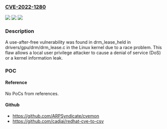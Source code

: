 ### [CVE-2022-1280](https://cve.mitre.org/cgi-bin/cvename.cgi?name=CVE-2022-1280)
![](https://img.shields.io/static/v1?label=Product&message=kernel&color=blue)
![](https://img.shields.io/static/v1?label=Version&message=n%2Fa&color=blue)
![](https://img.shields.io/static/v1?label=Vulnerability&message=CWE-416&color=brighgreen)

### Description

A use-after-free vulnerability was found in drm_lease_held in drivers/gpu/drm/drm_lease.c in the Linux kernel due to a race problem. This flaw allows a local user privilege attacker to cause a denial of service (DoS) or a kernel information leak.

### POC

#### Reference
No PoCs from references.

#### Github
- https://github.com/ARPSyndicate/cvemon
- https://github.com/cadjai/redhat-cve-to-csv


